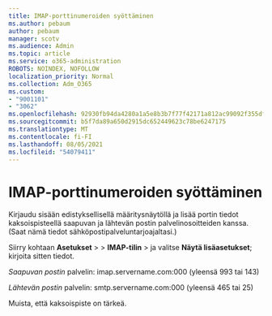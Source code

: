 ```yaml
---
title: IMAP-porttinumeroiden syöttäminen
ms.author: pebaum
author: pebaum
manager: scotv
ms.audience: Admin
ms.topic: article
ms.service: o365-administration
ROBOTS: NOINDEX, NOFOLLOW
localization_priority: Normal
ms.collection: Adm_O365
ms.custom:
- "9001101"
- "3062"
ms.openlocfilehash: 92930fb94da4280a1a5e8b3b7f77f42171a812ac99092f355df0f5481e3f3909
ms.sourcegitcommit: b5f7da89a650d2915dc652449623c78be6247175
ms.translationtype: MT
ms.contentlocale: fi-FI
ms.lasthandoff: 08/05/2021
ms.locfileid: "54079411"
---
```

# <a name="enter-imap-port-numbers"></a>IMAP-porttinumeroiden syöttäminen

Kirjaudu sisään edistyksellisellä määritysnäytöllä ja lisää portin tiedot kaksoispisteellä saapuvan ja lähtevän postin palvelinosoitteiden kanssa. (Saat nämä tiedot sähköpostipalveluntarjoajaltasi.) 

Siirry kohtaan **Asetukset**  >    >  **IMAP-tilin** > ja valitse **Näytä lisäasetukset**; kirjoita sitten tiedot. 

*Saapuvan postin* palvelin: imap.servername.com:000 (yleensä 993 tai 143) 

*Lähtevän postin* palvelin: smtp.servername.com:000 (yleensä 465 tai 25) 

Muista, että kaksoispiste on tärkeä. 
